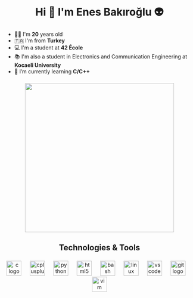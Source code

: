 ###

<h1 align="center">Hi 👋 I'm Enes Bakıroğlu 👽</h1>

###

* 🥷🏻 I'm <b>20</b> years old
* 🇹🇷 I'm from <b>Turkey</b>
* 💻 I'm a student at <b>42 École</b>
* 📚 I'm also a student in Electronics and Communication Engineering at <b>Kocaeli University</b>
* 🚀 I’m currently learning <b>C/C++</b>

###

<div align="center">
  <img height="400" src="https://badge.mediaplus.ma/greenbinary/ebakirog?1337Badge=off&UM6P=off"  />
</div>

###

<h2 align="center">Technologies & Tools</h2>

###

<div align="center">
  <img src="https://skillicons.dev/icons?i=c" height="40" alt="c logo"  />
  <img width="15" />
  <img src="https://skillicons.dev/icons?i=cpp" height="40" alt="cplusplus logo"  />
  <img width="15" />
  <img src="https://cdn.jsdelivr.net/gh/devicons/devicon/icons/python/python-original.svg" height="40" alt="python logo"  />
  <img width="15" />
  <img src="https://cdn.jsdelivr.net/gh/devicons/devicon/icons/html5/html5-original.svg" height="40" alt="html5 logo"  />
  <img width="15" />
  <img src="https://cdn.simpleicons.org/gnubash/4EAA25" height="40" alt="bash logo"  />
  <img width="15" />
  <img src="https://cdn.jsdelivr.net/gh/devicons/devicon/icons/linux/linux-original.svg" height="40" alt="linux logo"  />
  <img width="15" />
  <img src="https://cdn.simpleicons.org/visualstudiocode/007ACC" height="40" alt="vscode logo"  />
  <img width="15" />
  <img src="https://cdn.simpleicons.org/git/F05032" height="40" alt="git logo"  />
  <img width="15" />
  <img src="https://cdn.jsdelivr.net/gh/devicons/devicon/icons/vim/vim-original.svg" height="40" alt="vim logo"  />
</div>

###
